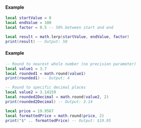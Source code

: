 <!-- #region shared|math.lerp -->
#### Example
```lua
local startValue = 0
local endValue = 100
local factor = 0.5 -- 50% between start and end

local result = math.lerp(startValue, endValue, factor)
print(result) -- Output: 50
```
<!-- #endregion shared|math.lerp -->


<!-- #region shared|math.round -->
#### Example
```lua
-- Round to nearest whole number (no precision parameter)
local value1 = 3.7
local rounded1 = math.round(value1)
print(rounded1) -- Output: 4

-- Round to specific decimal places
local value2 = 3.14159
local rounded2Decimal = math.round(value2, 2)
print(rounded2Decimal) -- Output: 3.14

local price = 19.9567
local formattedPrice = math.round(price, 2)
print("$" .. formattedPrice) -- Output: $19.95
```
<!-- #endregion shared|math.round -->